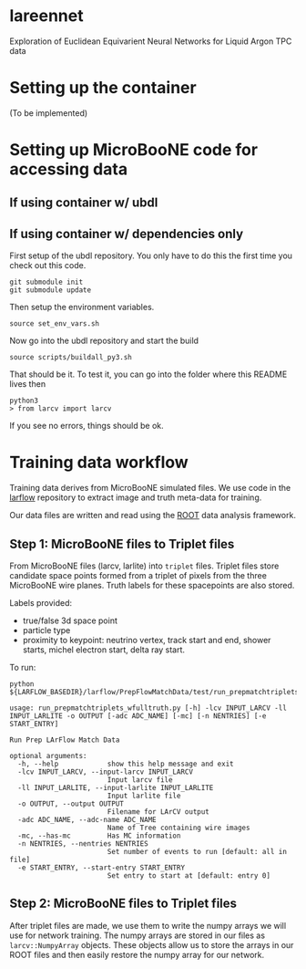 # lareennet

Exploration of Euclidean Equivarient Neural Networks for Liquid Argon TPC data

# Setting up the container

(To be implemented)

# Setting up MicroBooNE code for accessing data

## If using container w/ ubdl

## If using container w/ dependencies only

First setup of the ubdl repository. You only have to do this the first time you check out this code.


```
git submodule init
git submodule update
```

Then setup the environment variables.

```
source set_env_vars.sh
```

Now go into the ubdl repository and start the build

```
source scripts/buildall_py3.sh
```

That should be it. To test it, you can go into the folder where this README lives then

```
python3
> from larcv import larcv
```

If you see no errors, things should be ok.


# Training data workflow

Training data derives from MicroBooNE simulated files.
We use code in the [larflow](https://github.com/NuTufts/larflow) repository to extract
image and truth meta-data for training.

Our data files are written and read using the [ROOT](https://github.com/root-project/root) data analysis framework.


## Step 1: MicroBooNE files to Triplet files


From MicroBooNE files (larcv, larlite) into `triplet` files. Triplet files store candidate
space points formed from a triplet of pixels from the three MicroBooNE wire planes.
Truth labels for these spacepoints are also stored.

Labels provided:
* true/false 3d space point
* particle type
* proximity to keypoint: neutrino vertex, track start and end, shower starts, michel electron start, delta ray start.

To run:

```
python ${LARFLOW_BASEDIR}/larflow/PrepFlowMatchData/test/run_prepmatchtriplets_wfulltruth.py

usage: run_prepmatchtriplets_wfulltruth.py [-h] -lcv INPUT_LARCV -ll INPUT_LARLITE -o OUTPUT [-adc ADC_NAME] [-mc] [-n NENTRIES] [-e START_ENTRY]

Run Prep LArFlow Match Data

optional arguments:
  -h, --help            show this help message and exit
  -lcv INPUT_LARCV, --input-larcv INPUT_LARCV
                        Input larcv file
  -ll INPUT_LARLITE, --input-larlite INPUT_LARLITE
                        Input larlite file
  -o OUTPUT, --output OUTPUT
                        Filename for LArCV output
  -adc ADC_NAME, --adc-name ADC_NAME
                        Name of Tree containing wire images
  -mc, --has-mc         Has MC information
  -n NENTRIES, --nentries NENTRIES
                        Set number of events to run [default: all in file]
  -e START_ENTRY, --start-entry START_ENTRY
                        Set entry to start at [default: entry 0]
```

## Step 2: MicroBooNE files to Triplet files

After triplet files are made, we use them to write the numpy arrays we will use for network training.
The numpy arrays are stored in our files as `larcv::NumpyArray` objects.
These objects allow us to store the arrays in our ROOT files and then easily restore the numpy array for our network.



